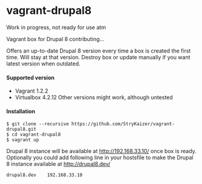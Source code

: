 vagrant-drupal8
===============

Work in progress, not ready for use atm


Vagrant box for Drupal 8 contributing...

Offers an up-to-date Drupal 8 version every time a box is created the first time.
Will stay at that version. Destroy box or update manually if you want latest version when outdated.

#### Supported version
- Vagrant 1.2.2 
- Virtualbox 4.2.12
Other versions might work, although untested


#### Installation
    $ git clone --recursive https://github.com/StryKaizer/vagrant-drupal8.git
    $ cd vagrant-drupal8
    $ vagrant up

Drupal 8 instance will be available at http://192.168.33.10/ once box is ready.
Optionally you could add following line in your hostsfile to make the Drupal 8 instance available at http://drupal8.dev/

    drupal8.dev    192.168.33.10